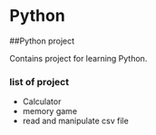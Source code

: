 # Python
##Python project

Contains project for learning Python.
### list of project

- Calculator
- memory game
- read and manipulate csv file

